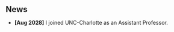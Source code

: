 <h1 id="news"></h1>

<h2 style="margin: 30px 0px 10px;">News</h2>

<ul>


<li><strong>[Aug 2028]</strong> I joined UNC-Charlotte as an Assistant Professor. </li>

</div>
</ul>
